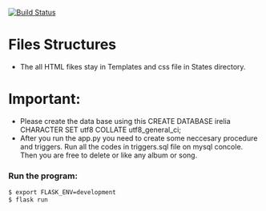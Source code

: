 [![Build Status](https://travis-ci.org/joemccann/dillinger.svg?branch=master)](https://travis-ci.org/joemccann/dillinger)


# Files Structures

  - The all HTML fikes stay in Templates and css file in States directory.

# Important:
  - Please create the data base using this CREATE DATABASE irelia  CHARACTER SET utf8   COLLATE utf8_general_ci;
  - After you run the app.py you need to create some neccesary procedure and triggers. Run all the codes in triggers.sql file on mysql concole. Then you are free to delete or like any album or song.

### Run the program:
```sh
$ export FLASK_ENV=development
$ flask run
```



